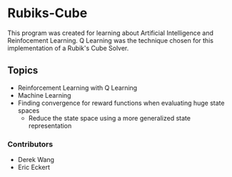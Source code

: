 # Rubiks-Cube
This program was created for learning about Artificial Intelligence and Reinfocement Learning.
Q Learning was the technique chosen for this implementation of a Rubik's Cube Solver.

## Topics
- Reinforcement Learning with Q Learning
- Machine Learning
- Finding convergence for reward functions when evaluating huge state spaces
  - Reduce the state space using a more generalized state representation

### Contributors
- Derek Wang
- Eric Eckert
